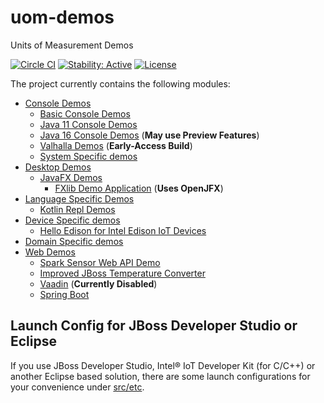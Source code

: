 uom-demos
=========

Units of Measurement Demos

[![Circle CI](https://circleci.com/gh/unitsofmeasurement/uom-demos.svg?style=svg)](https://circleci.com/gh/unitsofmeasurement/uom-demos) 
[![Stability: Active](https://masterminds.github.io/stability/active.svg)](https://masterminds.github.io/stability/active.html)
[![License](http://img.shields.io/badge/license-BSD3-blue.svg)](http://opensource.org/licenses/BSD-3-Clause)

The project currently contains the following modules:

- [Console Demos](console)
  - [Basic Console Demos](console/basic)
  - [Java 11 Console Demos](console/java11)
  - [Java 16 Console Demos](console/java16) (**May use Preview Features**)
  - [Valhalla Demos](console/valhalla) (**Early-Access Build**)
  - [System Specific demos](console/systems)
- [Desktop Demos](desktop)
  - [JavaFX Demos](desktop/javafx)
    - [FXlib Demo Application](desktop/javafx/fxlib) (**Uses OpenJFX**)
- [Language Specific Demos](lang)
  - [Kotlin Repl Demos](lang/repl)
- [Device Specific demos](device)
  - [Hello Edison for Intel Edison IoT Devices](device/edison/hello)
- [Domain Specific demos](domain)
- [Web Demos](web)
  - [Spark Sensor Web API Demo](web/sparkdemo)
  - [Improved JBoss Temperature Converter](web/temperature-converter)
  - [Vaadin](web/vaadindemo)  (**Currently Disabled**)
  - [Spring Boot](/web/springbootdemo)


Launch Config for JBoss Developer Studio or Eclipse
-------------------------------------
If you use JBoss Developer Studio, Intel® IoT Developer Kit (for C/C++) or another Eclipse based solution, there are some launch configurations for your convenience under [src/etc](src/etc/).
